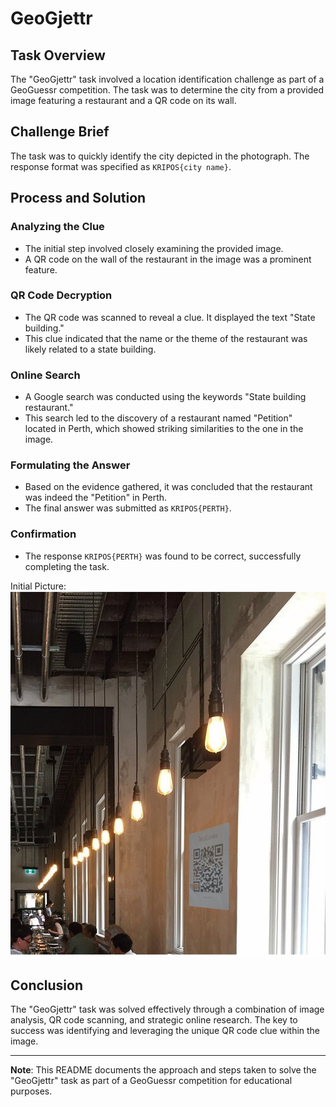 # GeoGjettr

## Task Overview

The "GeoGjettr" task involved a location identification challenge as part of a GeoGuessr competition. The task was to determine the city from a provided image featuring a restaurant and a QR code on its wall.

## Challenge Brief

The task was to quickly identify the city depicted in the photograph. The response format was specified as `KRIPOS{city name}`.

## Process and Solution

### Analyzing the Clue

- The initial step involved closely examining the provided image.
- A QR code on the wall of the restaurant in the image was a prominent feature.

### QR Code Decryption

- The QR code was scanned to reveal a clue. It displayed the text "State building."
- This clue indicated that the name or the theme of the restaurant was likely related to a state building.

### Online Search

- A Google search was conducted using the keywords "State building restaurant."
- This search led to the discovery of a restaurant named "Petition" located in Perth, which showed striking similarities to the one in the image.

### Formulating the Answer

- Based on the evidence gathered, it was concluded that the restaurant was indeed the "Petition" in Perth.
- The final answer was submitted as `KRIPOS{PERTH}`.

### Confirmation

- The response `KRIPOS{PERTH}` was found to be correct, successfully completing the task.

Initial Picture:<br>
![Solution Image](bilde.png)

## Conclusion

The "GeoGjettr" task was solved effectively through a combination of image analysis, QR code scanning, and strategic online research. The key to success was identifying and leveraging the unique QR code clue within the image.

---

**Note**: This README documents the approach and steps taken to solve the "GeoGjettr" task as part of a GeoGuessr competition for educational purposes.
